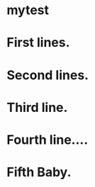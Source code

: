 mytest
======

First lines.
===========

Second lines.
===========

Third line.
===========

Fourth line....
============

Fifth Baby.
===========